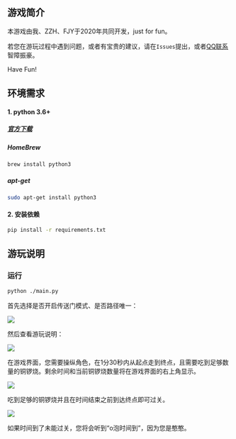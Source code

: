 ## 游戏简介
本游戏由我、ZZH、FJY于2020年共同开发，just for fun。

若您在游玩过程中遇到问题，或者有宝贵的建议，请在`Issues`提出，或者[QQ联系](http://wpa.qq.com/msgrd?v=3&uin=2270840074&site=qq&menu=yes "QQ联系")智障振豪。

Have Fun!
## 环境需求
#### 1. python 3.6+

##### [官方下载](https://www.python.org/downloads/ "官方下载")

##### HomeBrew
```bash
brew install python3
```

##### apt-get
```bash
sudo apt-get install python3
```


#### 2. 安装依赖

```bash
pip install -r requirements.txt
```

## 游玩说明

### 运行

```bash
python ./main.py
```

首先选择是否开启传送门模式、是否路径唯一：

![](https://ftp.bmp.ovh/imgs/2020/12/b06c6fed2b1c19ad.png)

然后查看游玩说明：

![](https://ftp.bmp.ovh/imgs/2020/12/3cdbf4f43e51d65b.png)

在游戏界面，您需要操纵角色，在1分30秒内从起点走到终点，且需要吃到足够数量的铜锣烧。剩余时间和当前铜锣烧数量将在游戏界面的右上角显示。

![](https://ftp.bmp.ovh/imgs/2020/12/d4b2b15250d107a8.png)

吃到足够的铜锣烧并且在时间结束之前到达终点即可过关。

![](https://ftp.bmp.ovh/imgs/2020/12/961346bb96468bf8.png)

如果时间到了未能过关，您将会听到“o泡时间到”，因为您是憨憨。

